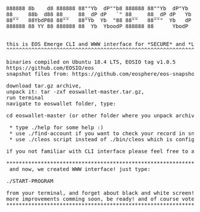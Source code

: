 <pre>
888888 8b    d8 888888 88""Yb  dP""b8 888888 88""Yb  dP"Yb  88        db    88b 88 8888b.  
88__   88b  d88 88__   88__dP dP   `" 88__   88__dP dP   Yb 88       dPYb   88Yb88  8I  Yb 
88""   88YbdP88 88""   88"Yb  Yb  "88 88""   88"""  Yb   dP 88  .o  dP__Yb  88 Y88  8I  dY 
888888 88 YY 88 888888 88  Yb  YboodP 888888 88      YbodP  88ood8 dP""""Yb 88  Y8 8888Y"  


this is EOS Emerge CLI and WWW interface for *SECURE* and *LOCAL* voting for Ubuntu 
^^^^^^^^^^^^^^^^^^^^^^^^^^^^^^^^^^^^^^^^^^^^^^^^^^^^^^^^^^^^^^^^^^^^^^^^^^^^^^^^^^^

binaries compiled on Ubuntu 18.4 LTS, EOSIO tag v1.0.5
https://github.com/EOSIO/eos
snapshot files from: https://github.com/eosphere/eos-snapshot-files/tree/master/final

download tar.gz archive, 
unpack it: tar -zxf eoswallet-master.tar.gz, 
run terminal  
navigate to eoswallet folder, type: 

cd eoswallet-master (or other folder where you unpack archive)

 * type ./help for some help :)
 * use ./find-account if you want to check your record in snapshot file
 * use ./cleos script instead of ./bin/cleos which is configured for our secure fullnode server over https connection

if you not familiar with CLI interface please feel free to ask us on our telegram channel https://t.me/eosemerge or by email: support@eosemerge.io

*******************************************************************************
 and now, we created WWW interface! just type:

./START-PROGRAM 

from your terminal, and forget about black and white screen!
more improvements comming soon, be ready! and of course vote for us :)
*******************************************************************************

</pre>
